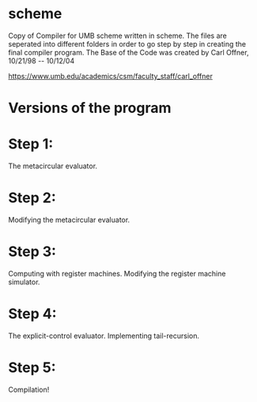 # scheme
Copy of Compiler for UMB scheme written in scheme. The files are seperated
into different folders in order to go step by step in creating the final compiler program.
The Base of the Code was created by Carl Offner, 10/21/98 -- 10/12/04

https://www.umb.edu/academics/csm/faculty_staff/carl_offner


# Versions of the program

 
# Step 1: 
The metacircular evaluator.

# Step 2: 
Modifying the metacircular evaluator.

# Step 3: 
Computing with register machines. Modifying the register machine simulator.

# Step 4: 
The explicit-control evaluator. Implementing tail-recursion.

# Step 5: 
Compilation!
